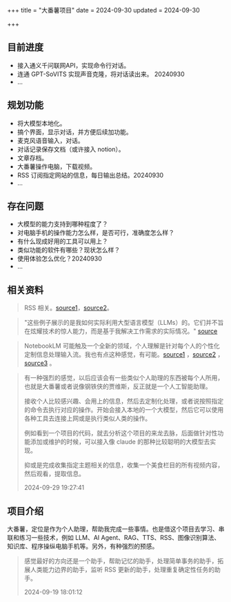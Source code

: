 +++
title = "大番薯项目"
date = 2024-09-30
updated = 2024-09-30

+++

## 目前进度

- 接入通义千问联网API，实现命令行对话。
- 连通 GPT-SoVITS 实现声音克隆，将对话读出来。 20240930
- ...

## 规划功能

- 将大模型本地化。
- 搞个界面，显示对话，并方便后续加功能。
- 麦克风语音输入，对话。
- 对话记录保存文档（或许接入 notion）。
- 文章存档。
- 大番薯操作电脑，下载视频。
- RSS 订阅指定网站的信息，每日输出总结。20240930
- ...

## 存在问题

- 大模型的能力支持到哪种程度了？
- 对电脑手机的操作能力怎么样，是否可行，准确度怎么样？
- 有什么现成好用的工具可以用上？
- 类似功能的软件有哪些？现状怎么样？
- 使用体验怎么优化？20240930
- ...

## 相关资料

> RSS 相关。[source1](https://mp.weixin.qq.com/s/jqj932vmXpicprIJ86Zzvg)，[source2](https://mp.weixin.qq.com/s/aYFDP4fmGKc048uQ_noz9g)。

> "这些例子展示的是我如何实际利用大型语言模型（LLMs）的。它们并不旨在炫耀技术的惊人能力，而是基于我解决工作需求的实际情况。"    [source](https://mp.weixin.qq.com/s/E5mB2ktR7riZ55wBNAwP1A)

> NotebookLM 可能触及一个全新的领域，个人理解是针对每个人的个性化定制信息处理输入流。我也有点这种感觉，有可能。[source1](https://x.com/karpathy/status/1840137252686704925) ，[source2](https://mp.weixin.qq.com/s/1hqyb8SFBNVzrMkG8X1QEw) ，[source3](https://x.com/perplexity_ai/status/1834672028982690298) 。

> 有一种强烈的感觉，以后应该会有一些类似个人助理的东西被每个人所用，也就是大番薯或者说像钢铁侠的贾维斯，反正就是一个人工智能助理。
>
>接收个人比较感兴趣、会用上的信息，然后去定制化处理，或者说按照指定的命令去执行对应的操作。开始会接入本地的一个大模型，然后它可以使用各种工具去连接上网或是执行类似人类的操作。
>
>  例如看到一个项目的代码，就去分析这个项目的来龙去脉，后面做针对性功能添加或维护的时候，可以接入像 claude 的那种比较聪明的大模型去实现。
>
> 抑或是完成收集指定主题相关的信息，收集一个美食栏目的所有视频内容，然后观看，提取信息。
>
> 2024-09-29 19:27:41

## 项目介绍
大番薯，定位是作为个人助理，帮助我完成一些事情。也是借这个项目去学习、串联和练习一些技术，例如 LLM、AI Agent、RAG、TTS、RSS、图像识别算法、知识库、程序操纵电脑手机等。另外，有种强烈的预感。

> 感觉最好的方向还是一个助手，帮助记忆的助手，处理简单事务的助手，拓展人类能力边界的助手，监听 RSS 更新的助手，处理重复确定性任务的助手。
> 
> 2024-09-19 18:01:12